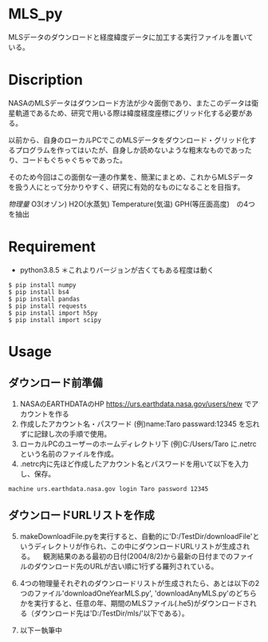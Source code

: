 # MLS_py
MLSデータのダウンロードと経度緯度データに加工する実行ファイルを置いている。

# Discription
NASAのMLSデータはダウンロード方法が少々面倒であり、またこのデータは衛星軌道であるため、研究で用いる際は緯度経度座標にグリッド化する必要がある。

以前から、自身のローカルPCでこのMLSデータをダウンロード・グリッド化するプログラムを作ってはいたが、自身しか読めないような粗末なものであったり、コードもぐちゃぐちゃであった。

そのため今回はこの面倒な一連の作業を、簡潔にまとめ、これからMLSデータを扱う人にとって分かりやすく、研究に有効的なものになることを目指す。

*物理量* O3(オゾン) H2O(水蒸気) Temperature(気温) GPH(等圧面高度)　の4つを抽出

# Requirement
- python3.8.5
＊これよりバージョンが古くてもある程度は動く
```
$ pip install numpy
$ pip install bs4
$ pip install pandas
$ pip install requests
$ pip install import h5py
$ pip install import scipy
```

# Usage
## ダウンロード前準備
1. NASAのEARTHDATAのHP https://urs.earthdata.nasa.gov/users/new でアカウントを作る
2. 作成したアカウント名・パスワード (例)name:Taro passward:12345 を忘れずに記録し次の手順で使用。
3. ローカルPCのユーザーのホームディレクトリ下 (例)C:/Users/Taro に.netrc という名前のファイルを作成。
4. .netrc内に先ほど作成したアカウント名とパスワードを用いて以下を入力し、保存。
```
machine urs.earthdata.nasa.gov login Taro password 12345
```

## ダウンロードURLリストを作成
5. makeDownloadFile.pyを実行すると、自動的に'D:/TestDir/downloadFile'というディレクトリが作られ、この中にダウンロードURLリストが生成される。
　観測結果のある最初の日付(2004/8/2)から最新の日付までのファイルのダウンロード先のURLが古い順に1行ずる羅列されている。

6. 4つの物理量それぞれのダウンロードリストが生成されたら、あとは以下の2つのファイル'downloadOneYearMLS.py', 'downloadAnyMLS.py'のどちらかを実行すると、任意の年、期間のMLSファイル(.he5)がダウンロードされる（ダウンロード先は'D:/TestDir/mls/'以下である）。

7. 以下ー執筆中  
